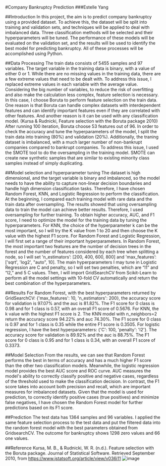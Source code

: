 #Company Bankruptcy Prediction 
###Estelle Yang


##Introduction
In this project, the aim is to predict company bankruptcy using a provided dataset. To achieve this, the dataset will be split into training and validation sets, and techniques will be applied to deal with imbalanced data. Three classification methods will be selected and their hyperparameters will be tuned. The performance of these models will be evaluated on the validation set, and the results will be used to identify the best model for predicting bankruptcy. All of these processes will be accomplished using Python.


##Data Processing
The train data consists of 5455 samples and 97 variables. The target variable in the training data is binary, with a value of either 0 or 1. While there are no missing values in the training data, there are a few extreme values that need to be dealt with. To address this issue, I replaced extreme values in each variable with the average value. 
Considering the big number of variables, to reduce the risk of overfitting and also make the calculation less complex, feature selection is necessary. In this case, I choose Boruta to perform feature selection on the train data. One reason is that Boruta can handle complex datasets with interdependent features and can identify important features even if they are correlated with other features. And another reason is it can be used with any classification model. (Kursa & Rudnicki, Feature selection with the Boruta package 2010) After running 100 iteration, Boruta choose 53 features out of 96.
In order to check the accuracy and tune the hyperparameters of the model, I split the train data into training (80%) and validation (20%). Additionally, the traning dataset is imbalanced, with a much larger number of non-bankrupt companies compared to bankrupt companies. To address this issue, I used the SMOTE tool to do the oversampling in the training model. SMOTE can create new synthetic samples that are similar to existing minority class samples instead of simply duplicating.


##Model selection and hyperparameter tuning
The dataset is high dimensional, and the target variable is binary and imbalanced, so the model needs to have the ability to capture non-linear decision boundaries and handle high dimension classification tasks. Therefore, I have chosen Random Forest, KNN, and Logistic Regression to perform the classification.  
At the beginning, I compared each training model with rare data and the train data after oversampling. The results showed that using oversampling data to train the model can achieve better results. Therefore, I used oversampling for further training.
To obtain higher accuracy, AUC, and F1 score, I need to optimize the model for the training data by tuning the hyperparameters. For KNN, the choice of the hyperparameter k can be the most important, so I will try the K value from 1 to 20 and then choose the K value with the highest F1 score. For Random Forest and Logistic Regression, I will first set a range of their important hyperparameters. In Random Forest, the most important two features are the number of decision trees in the forest and the number of features considered by each tree when splitting a node, so I will set 'n_estimators’: [200, 400, 600, 800] and 'max_features’: ['sqrt', 'log2', "auto", 10]. The main hyperparameters I may tune in Logistic Regression are C and penalty, so I will set two penalties, which are “l1” and “l2,” and 5 C values. Then, I will import GridSearchCV from Scikit-Learn to perform all the model settings with 10-fold CV automatically and return the best combination of the hyperparameters.

##Results
For Random Forest, with the best hyperparameters returned by GridSearchCV: {'max_features': 10, 'n_estimators': 200}, the accuracy score for validation is 97.07% and the auc is 81.82%. The F1 score for 0 class is 0.98 and for 1 class is 0.57, with an overall F1 score of 0.5676.
For KNN, the k value with the highest F1 score is 2. The KNN model with n_neighbors=2 return the accuracy score 94.22% and auc 74.30%. The F1 score for 0 class is 0.97 and for 1 class is 0.35 while the entire F1 score is 0.3505.
For logistic regression, I have the best hyperparameters: {'C': 100, 'penalty': 'l2'}. The accuracy score for validation is 89.92% and the auc is 88.75%. The F1 score for 0 class is 0.95 and for 1 class is 0.34, with an overall F1 score of 0.3373. 


##Model Selection
From the results, we can see that Random Forest performs the best in terms of accuracy and has a much higher F1 score than the other two classification models. Meanwhile, the logistic regression model provides the best AUC score and ROC curve. AUC measures the model's ability to correctly classify positive and negative cases, regardless of the threshold used to make the classification decision. In contrast, the F1 score takes into account both precision and recall, which are important measures for imbalanced datasets. Given that the model is used for prediction, to correctly identify positive cases (true positives) and minimize false negatives, I have chosen the Random Forest model for further predictions based on its F1 score.


##Prediction
The test data has 1364 samples and 96 variables. I applied the same feature selection process to the test data and put the filtered data into the random forest model with the best parameters obtained from GridsearchCV. The outcome for bankruptcy shows 1298 zero values and 66 one values.

##Reference
Kursa, M. B., & Rudnicki, W. R. (n.d.). Feature selection with the Boruta package. Journal of Statistical Software. Retrieved September 2010, from https://www.jstatsoft.org/article/view/v036i11 
![image](https://github.com/Estellewwww/Company-Bankruptcy-Prediction/assets/118770424/1edd69e4-d861-4c47-b032-da9df45479b9)
